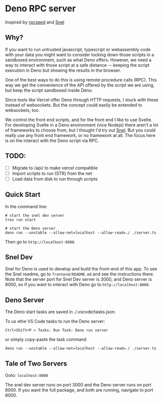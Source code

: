 # Deno RPC server

Inspired by [rpcseed](https://github.com/boscoh/rpcseed) and [Snel](https://github.com/crewdevio/Snel)

## Why?

If you want to run untrusted javascript, typescript or webassembly code with your data you might want to consider locking down those scripts in a sandboxed environment, such as what Deno offers. However, we need a way to interact with those script at a safe distance -- keeping the script execution in Deno but showing the results in the browser. 

One of the best ways to do this is using remote procedure calls (RPC). This way we get the convenience of the API offered by the script we are using, but keep the script sandboxed inside Deno.

Since tools like Vercel offer Deno through HTTP requests, I stuck with these instead of websockets. But the concept could easily be extended to websockets, too.

We control the front end scripts, and for the front end I like to use Svelte. For developing Svelte in a Deno environment (vice Nodejs) there aren't a lot of frameworks to choose from, but I thought I'd try out [Snel](https://github.com/crewdevio/Snel). But you could really use any front end framework, or no framework at all. The focus here is on the interact with the Deno script via RPC.

## TODO:

- [ ] Migrate to /api/ to make vercel compatible
- [ ] Import scripts to run (STR) from the net
- [ ] Load data from disk to run through scripts

## Quick Start

In the command line:

```
# start the snel dev server
trex run start

# start the Deno server
deno run --unstable --allow-net=localhost --allow-read=./ ./server.ts 
```

Then go to `http://localhost:8000`.

## Snel Dev

Snel for Deno is used to develop and build the front-end of this app. To see the Snel readme, go to `frontend/README.md` and see the instructions there. Note that the server port for Snel Dev server is 3000, and Deno server is 8000, so if you want to interact with Deno go to `http://localhost:8000`. 

## Deno Server 

The Deno start tasks are saved in ./.vscode/tasks.json.

To us ethe VS Code tasks to run the Deno server:

`Ctrl+Shift+P > Tasks: Run Task: Deno run server`

or simply copy-paste the task command

```
deno run --unstable --allow-net=localhost --allow-read=./ ./server.ts
```


## Tale of Two Servers

Goto: `localhost:8000`

The snel dev server runs on port 3000 and the Deno server runs on port 8000. If you want the full package, and both are running, navigate to port 8000.